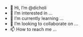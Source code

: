 - 👋 Hi, I’m @dicholi
- 👀 I’m interested in ...
- 🌱 I’m currently learning ...
- 💞️ I’m looking to collaborate on ...
- 📫 How to reach me ...

<!---
dicholi/dicholi is a ✨ special ✨ repository because its `README.md` (this file) appears on your GitHub profile.
You can click the Preview link to take a look at your changes.
--->

